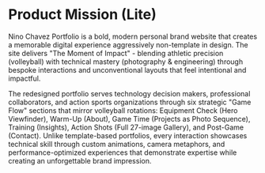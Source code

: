 # Product Mission (Lite)

Nino Chavez Portfolio is a bold, modern personal brand website that creates a memorable digital experience aggressively non-template in design. The site delivers "The Moment of Impact" - blending athletic precision (volleyball) with technical mastery (photography & engineering) through bespoke interactions and unconventional layouts that feel intentional and impactful.

The redesigned portfolio serves technology decision makers, professional collaborators, and action sports organizations through six strategic "Game Flow" sections that mirror volleyball rotations: Equipment Check (Hero Viewfinder), Warm-Up (About), Game Time (Projects as Photo Sequence), Training (Insights), Action Shots (Full 27-image Gallery), and Post-Game (Contact). Unlike template-based portfolios, every interaction showcases technical skill through custom animations, camera metaphors, and performance-optimized experiences that demonstrate expertise while creating an unforgettable brand impression.